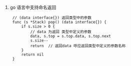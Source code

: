 1. go 语言中支持命名返回

        // (data interface{}) 返回类型中的参数
        func (s *Stack) pop() (data interface{}) {
            if s.size > 0 {
                // data 为返回 类型中定义的参数
                data, s.top = s.top.data, s.top.next
                s.size--
                return  // 返回data 呼应返回类型中定义的参数名称
            }
            return nil
        }